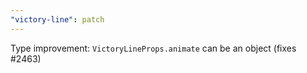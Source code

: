 ```yaml
---
"victory-line": patch
---
```


Type improvement: `VictoryLineProps.animate` can be an object (fixes #2463) 
